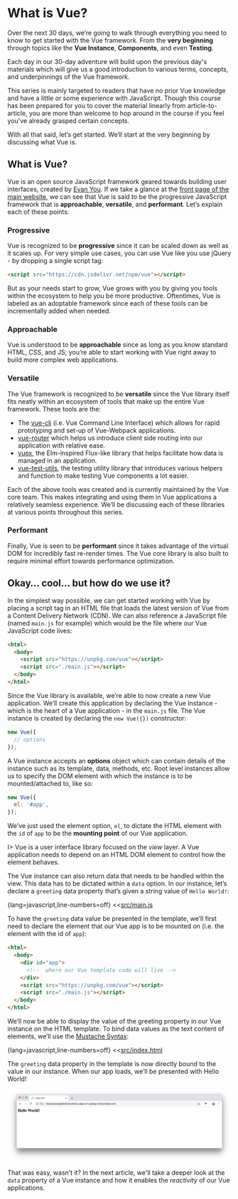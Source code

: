# What is Vue?

Over the next 30 days, we’re going to walk through everything you need to know to get started with the Vue framework. From the __very beginning__ through topics like the __Vue Instance__, __Components__,  and even __Testing__.

Each day in our 30-day adventure will build upon the previous day's materials which will give us a good introduction to various terms, concepts, and underpinnings of the Vue framework. 

This series is mainly targeted to readers that have no prior Vue knowledge and have a little or some experience with JavaScript. Though this course has been prepared for you to cover the material linearly from article-to-article, you are more than welcome to hop around in the course if you feel you’ve already grasped certain concepts. 

With all that said, let’s get started. We’ll start at the very beginning by discussing what Vue is.

## What is Vue?

Vue is an open source JavaScript framework geared towards building user interfaces, created by [Evan You](https://twitter.com/youyuxi?lang=en). If we take a glance at the [front page of the main website](https://vuejs.org/), we can see that Vue is said to be the progressive JavaScript framework that is __approachable__, __versatile__, and __performant__. Let’s explain each of these points:

### Progressive

Vue is recognized to be __progressive__ since it can be scaled down as well as it scales up. For very simple use cases, you can use Vue like you use jQuery - by dropping a single script tag:

```html
<script src="https://cdn.jsdelivr.net/npm/vue"></script>
```

But as your needs start to grow, Vue grows with you by giving you tools within the ecosystem to help you be more productive. Oftentimes, Vue is labeled as an adoptable framework since each of these tools can be incrementally added when needed.

### Approachable

Vue is understood to be __approachable__ since as long as you know standard HTML, CSS, and JS; you’re able to start working with Vue right away to build more complex web applications.

### Versatile

The Vue framework is recognized to be __versatile__ since the Vue library itself fits neatly within an ecosystem of tools that make up the entire Vue framework. These tools are the:

- The [vue-cli](https://cli.vuejs.org/) (i.e. Vue Command Line Interface) which allows for rapid prototyping and set-up of Vue-Webpack applications.
- [vue-router](https://router.vuejs.org/) which helps us introduce client side routing into our application with relative ease.
- [vuex](https://vuex.vuejs.org/guide/), the Elm-inspired Flux-like library that helps facilitate how data is managed in an application.
- [vue-test-utils](https://vue-test-utils.vuejs.org/), the testing utility library that introduces various helpers and function to make testing Vue components a lot easier.

Each of the above tools was created and is currently maintained by the Vue core team. This makes integrating and using them in Vue applications a relatively seamless experience. We’ll be discussing each of these libraries at various points throughout this series.

### Performant
Finally, Vue is seen to be __performant__ since it takes advantage of the virtual DOM for incredibly fast re-render times. The Vue core library is also built to require minimal effort towards performance optimization.

## Okay… cool… but how do we use it?

In the simplest way possible, we can get started working with Vue by placing a script tag in an HTML file that loads the latest version of Vue from a Content Delivery Network (CDN). We can also reference a JavaScript file (named `main.js` for example) which would be the file where our Vue JavaScript code lives:

```html
<html>
  <body>
    <script src="https://unpkg.com/vue"></script>
    <script src="./main.js"></script>
  </body>
</html>
```

Since the Vue library is available, we’re able to now create a new Vue application. We’ll create this application by declaring the Vue Instance - which is the heart of a Vue application - in the `main.js` file. The Vue instance is created by declaring the `new Vue({})` constructor:

```javascript
new Vue({
  // options
});
```

A Vue instance accepts an __options__ object which can contain details of the instance such as its template, data, methods, etc. Root level instances allow us to specify the DOM element with which the instance is to be mounted/attached to, like so:

```javascript
new Vue({
  el: '#app',
});
```

We've just used the element option, `el`, to dictate the HTML element with the `id` of `app` to be the __mounting point__ of our Vue application.

I> Vue is a user interface library focused on the _view_ layer. A Vue application needs to depend on an HTML DOM element to control how the element behaves.

The Vue instance can also return data that needs to be handled within the view. This data has to be dictated within a `data` option. In our instance, let’s declare a `greeting` data property that’s given a string value of `Hello World!`:

{lang=javascript,line-numbers=off}
<<[src/main.js](./src/main.js)

To have the `greeting` data value be presented in the template, we’ll first need to declare the element that our Vue app is to be mounted on (i.e. the element with the id of `app`):

```html
<html>
  <body>
    <div id="app">
      <!--  where our Vue template code will live -->
    </div>
    <script src="https://unpkg.com/vue"></script>
    <script src="./main.js"></script>
  </body>
</html>
```

We’ll now be able to display the value of the greeting property in our Vue instance on the HTML template. To bind data values as the text content of elements, we’ll use the [Mustache Syntax](https://vuejs.org/v2/guide/syntax.html#Text):

{lang=javascript,line-numbers=off}
<<[src/index.html](./src/index.html)

The `greeting` data property in the template is now directly bound to the value in our instance. When our app loads, we’ll be presented with Hello World!

![](./public/assets/first_app.png)

That was easy, wasn’t it? In the next article, we'll take a deeper look at the `data` property of a Vue instance and how it enables the _reactivity_ of our Vue applications.

